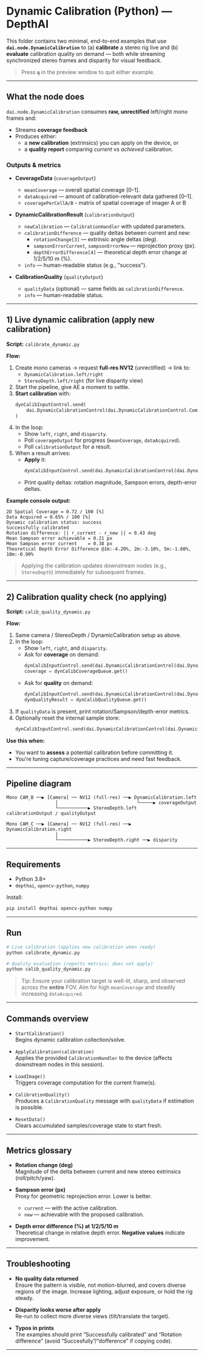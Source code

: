 # Dynamic Calibration (Python) — DepthAI

This folder contains two minimal, end-to-end examples that use **`dai.node.DynamicCalibration`** to (a) **calibrate** a stereo rig live and (b) **evaluate** calibration quality on demand — both while streaming synchronized stereo frames and disparity for visual feedback.

> Press **`q`** in the preview window to quit either example.

---

## What the node does

`dai.node.DynamicCalibration` consumes **raw, unrectified** left/right mono frames and:
- Streams **coverage feedback**
- Produces either:
  - a **new calibration** (extrinsics) you can apply on the device, or
  - a **quality report** comparing *current* vs *achieved* calibration.

### Outputs & metrics

- **CoverageData** (`coverageOutput`)
  - `meanCoverage` — overall spatial coverage [0–1].
  - `dataAcquired` — amount of calibration-relevant data gathered [0–1].
  - `coveragePerCellA/B` - matrix of spatial coverage of imager A or B

- **DynamicCalibrationResult** (`calibrationOutput`)
  - `newCalibration` — `CalibrationHandler` with updated parameters.
  - `calibrationDifference` — quality deltas between current and new:
    - `rotationChange[3]` — extrinsic angle deltas (deg).
    - `sampsonErrorCurrent`, `sampsonErrorNew` — reprojection proxy (px).
    - `depthErrorDifference[4]` — theoretical depth error change at 1/2/5/10 m (%).
  - `info` — human-readable status (e.g., "success").

- **CalibrationQuality** (`qualityOutput`)
  - `qualityData` (optional) — same fields as `calibrationDifference`.
  - `info` — human-readable status.

---

## 1) Live dynamic calibration (apply new calibration)

**Script:** `calibrate_dynamic.py`

**Flow:**
1. Create mono cameras → request **full-res NV12** (unrectified) → link to:
   - `DynamicCalibration.left/right`
   - `StereoDepth.left/right` (for live disparity view)
2. Start the pipeline, give AE a moment to settle.
3. **Start calibration** with:
   ```python
   dynCalibInputControl.send(
       dai.DynamicCalibrationControl(dai.DynamicCalibrationControl.Commands.StartCalibration())
   )
   ```
4. In the loop:
   - Show `left`, `right`, and `disparity`.
   - Poll `coverageOutput` for progress (`meanCoverage`, `dataAcquired`).
   - Poll `calibrationOutput` for a result.
5. When a result arrives:
   - **Apply** it:
     ```python
     dynCalibInputControl.send(dai.DynamicCalibrationControl(dai.DynamicCalibrationControl.Commands.ApplyCalibration(calibrationData.newCalibration)))
     ```
   - Print quality deltas: rotation magnitude, Sampson errors, depth-error deltas.

**Example console output:**
```
2D Spatial Coverage = 0.72 / 100 [%]
Data Acquired = 0.65% / 100 [%]
Dynamic calibration status: success
Successfully calibrated
Rotation difference: || r_current - r_new || = 0.43 deg
Mean Sampson error achievable = 0.21 px
Mean Sampson error current    = 0.38 px
Theoretical Depth Error Difference @1m:-4.20%, 2m:-3.10%, 5m:-1.60%, 10m:-0.90%
```

> Applying the calibration updates downstream nodes (e.g., `StereoDepth`) immediately for subsequent frames.

---

## 2) Calibration **quality check** (no applying)

**Script:** `calib_quality_dynamic.py`

**Flow:**
1. Same camera / StereoDepth / DynamicCalibration setup as above.
2. In the loop:
   - Show `left`, `right`, and `disparity`.
   - Ask for **coverage** on demand:
     ```python
     dynCalibInputControl.send(dai.DynamicCalibrationControl(dai.DynamicCalibrationControl.Commands.LoadImage()))
     coverage = dynCalibCoverageQueue.get()
     ```
   - Ask for **quality** on demand:
     ```python
     dynCalibInputControl.send(dai.DynamicCalibrationControl(dai.DynamicCalibrationControl.Commands.dai.CalibrationQuality()))
     dynQualityResult = dynCalibQualityQueue.get()
     ```
3. If `qualityData` is present, print rotation/Sampson/depth-error metrics.
4. Optionally reset the internal sample store:
   ```python
   dynCalibInputControl.send(dai.DynamicCalibrationControl(dai.DynamicCalibrationControl.Commands.ResetData()))
   ```

**Use this when:**
- You want to **assess** a potential calibration before committing it.
- You’re tuning capture/coverage practices and need fast feedback.

---

## Pipeline diagram

```
Mono CAM_B ──▶ [Camera] ── NV12 (full-res) ──▶ DynamicCalibration.left
                  │                             └─────▶ coverageOutput
                  └───────────▶ StereoDepth.left        calibrationOutput / qualityOutput

Mono CAM_C ──▶ [Camera] ── NV12 (full-res) ──▶ DynamicCalibration.right
                  │
                  └───────────▶ StereoDepth.right ──▶ disparity
```

---

## Requirements

- Python 3.8+
- `depthai`, `opencv-python`, `numpy`

Install:
```bash
pip install depthai opencv-python numpy
```

---

## Run

```bash
# Live calibration (applies new calibration when ready)
python calibrate_dynamic.py

# Quality evaluation (reports metrics; does not apply)
python calib_quality_dynamic.py
```

> Tip: Ensure your calibration target is well-lit, sharp, and observed across the **entire** FOV. Aim for high `meanCoverage` and steadily increasing `dataAcquired`.

---

## Commands overview

- `StartCalibration()`  
  Begins dynamic calibration collection/solve.

- `ApplyCalibration(calibration)`  
  Applies the provided `CalibrationHandler` to the device (affects downstream nodes in this session).

- `LoadImage()`  
  Triggers coverage computation for the current frame(s).

- `CalibrationQuality()`  
  Produces a `CalibrationQuality` message with `qualityData` if estimation is possible.

- `ResetData()`  
  Clears accumulated samples/coverage state to start fresh.

---

## Metrics glossary

- **Rotation change (deg)**  
  Magnitude of the delta between current and new stereo extrinsics (roll/pitch/yaw).

- **Sampson error (px)**  
  Proxy for geometric reprojection error. Lower is better.
  - `current` — with the active calibration.
  - `new` — achievable with the proposed calibration.

- **Depth error difference (%) at 1/2/5/10 m**  
  Theoretical change in relative depth error. **Negative values** indicate improvement.

---

## Troubleshooting

- **No quality data returned**  
  Ensure the pattern is visible, not motion-blurred, and covers diverse regions of the image. Increase lighting, adjust exposure, or hold the rig steady.

- **Disparity looks worse after apply**  
  Re-run to collect more diverse views (tilt/translate the target).

- **Typos in prints**  
  The examples should print “Successfully calibrated” and “Rotation difference” (avoid “Succesfully”/“dofference” if copying code).

---
